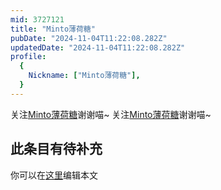 ```yaml
---
mid: 3727121
title: "Minto薄荷糖"
pubDate: "2024-11-04T11:22:08.282Z"
updatedDate: "2024-11-04T11:22:08.282Z"
profile:
  {
    Nickname: ["Minto薄荷糖"],
  }
---
```


关注[Minto薄荷糖](https://space.bilibili.com/3727121)谢谢喵~ 关注[Minto薄荷糖](https://space.bilibili.com/3727121)谢谢喵~

## 此条目有待补充
你可以在[这里](https://github.com/Yuhanawa/VTuber.ICU-Content/edit/master/v/Minto薄荷糖/index.md)编辑本文
